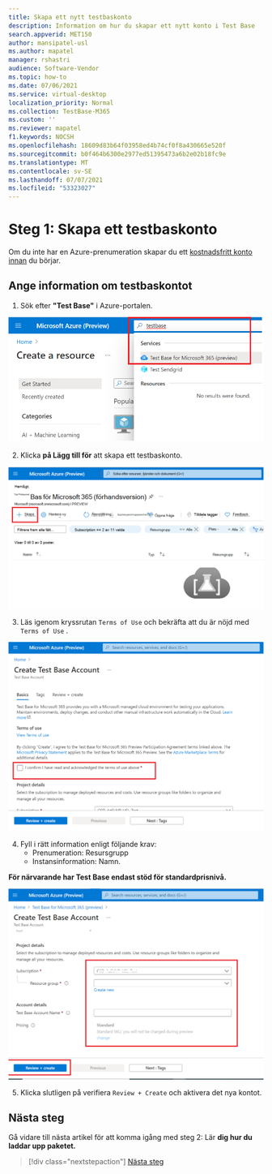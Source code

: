 ```yaml
---
title: Skapa ett nytt testbaskonto
description: Information om hur du skapar ett nytt konto i Test Base
search.appverid: MET150
author: mansipatel-usl
ms.author: mapatel
manager: rshastri
audience: Software-Vendor
ms.topic: how-to
ms.date: 07/06/2021
ms.service: virtual-desktop
localization_priority: Normal
ms.collection: TestBase-M365
ms.custom: ''
ms.reviewer: mapatel
f1.keywords: NOCSH
ms.openlocfilehash: 18609d83b64f03958ed4b74cf0f8a430665e520f
ms.sourcegitcommit: b0f464b6300e2977ed51395473a6b2e02b18fc9e
ms.translationtype: MT
ms.contentlocale: sv-SE
ms.lasthandoff: 07/07/2021
ms.locfileid: "53323027"
---
```

# <a name="step-1-create-a-test-base-account"></a>Steg 1: Skapa ett testbaskonto

Om du inte har en Azure-prenumeration skapar du ett [kostnadsfritt konto innan](https://azure.microsoft.com/en-us/free/) du börjar.

## <a name="enter-details-for-test-base-account"></a>Ange information om testbaskontot
 
1. Sök efter **"Test Base"** i Azure-portalen.

![Sökbild för ett testbaskonto](Media/CreateTestAccount1.png)

2. Klicka **på Lägg till för** att skapa ett testbaskonto.

![Klicka på Lägg till för att skapa kontot](Media/CreateTestAccount2.png)

3.  Läs igenom kryssrutan ```Terms of Use``` och bekräfta att du är nöjd med ```Terms of Use``` .

![Granska användningsvillkoren](Media/CreateTestAccount3.png)

4.  Fyll i rätt information enligt följande krav: 
    -   Prenumeration: Resursgrupp
    -   Instansinformation: Namn.

**För närvarande har Test Base endast stöd för standardprisnivå.**

![Välj prenumeration, resursgrupp och ange informationen](Media/CreateTestAccount4.png)

5.  Klicka slutligen på verifiera ```Review + Create``` och aktivera det nya kontot.

## <a name="next-steps"></a>Nästa steg

Gå vidare till nästa artikel för att komma igång med steg 2: Lär **dig hur du laddar upp paketet.**
> [!div class="nextstepaction"]
> [Nästa steg](uploadApplication.md)

<!---
Add button for next page
-->
